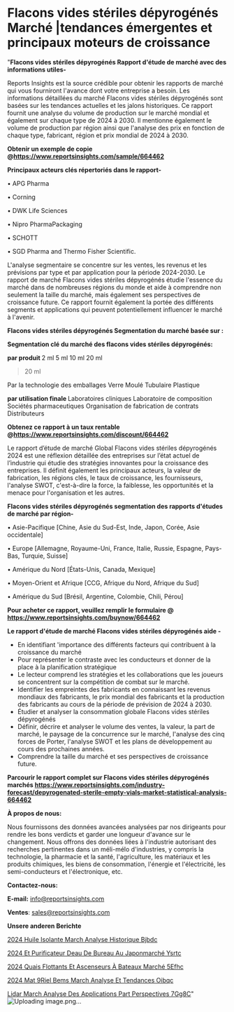 # Flacons vides stériles dépyrogénés Marché |tendances émergentes et principaux moteurs de croissance

"<strong>Flacons vides stériles dépyrogénés Rapport d'étude de marché avec des informations utiles-</strong>

Reports Insights est la source crédible pour obtenir les rapports de marché qui vous fourniront l'avance dont votre entreprise a besoin. Les informations détaillées du marché Flacons vides stériles dépyrogénés sont basées sur les tendances actuelles et les jalons historiques. Ce rapport fournit une analyse du volume de production sur le marché mondial et également sur chaque type de 2024 à 2030. Il mentionne également le volume de production par région ainsi que l'analyse des prix en fonction de chaque type, fabricant, région et prix mondial de 2024 à 2030.

<strong><b>Obtenir un exemple de copie @</b></strong><a href=https://www.reportsinsights.com/sample/664462><strong><b>https://www.reportsinsights.com/sample/664462</b></strong></a>

<b>Principaux acteurs clés répertoriés dans le rapport-</b>

<b> </b>• APG Pharma

• Corning

• DWK Life Sciences

• Nipro PharmaPackaging

• SCHOTT

• SGD Pharma and Thermo Fisher Scientific.

L'analyse segmentaire se concentre sur les ventes, les revenus et les prévisions par type et par application pour la période 2024-2030. Le rapport de marché Flacons vides stériles dépyrogénés étudie l'essence du marché dans de nombreuses régions du monde et aide à comprendre non seulement la taille du marché, mais également ses perspectives de croissance future. Ce rapport fournit également la portée des différents segments et applications qui peuvent potentiellement influencer le marché à l'avenir.

<strong>Flacons vides stériles dépyrogénés Segmentation du marché basée sur :</strong>

<strong> Segmentation clé du marché des flacons vides stériles dépyrogénés: </strong>

<strong> par produit </strong>
2 ml
5 ml
10 ml
20 ml
> 20 ml

Par la technologie des emballages
Verre
Moulé
Tubulaire
Plastique

<strong> par utilisation finale </strong>
Laboratoires cliniques
Laboratoire de composition
Sociétés pharmaceutiques
Organisation de fabrication de contrats
Distributeurs

<strong><b>Obtenez ce rapport à un taux rentable @</b></strong><a href=https://www.reportsinsights.com/discount/664462><strong><b>https://www.reportsinsights.com/discount/664462</b></strong></a>

Le rapport d’étude de marché Global Flacons vides stériles dépyrogénés 2024 est une réflexion détaillée des entreprises sur l’état actuel de l’industrie qui étudie des stratégies innovantes pour la croissance des entreprises. Il définit également les principaux acteurs, la valeur de fabrication, les régions clés, le taux de croissance, les fournisseurs, l'analyse SWOT, c'est-à-dire la force, la faiblesse, les opportunités et la menace pour l'organisation et les autres.

<strong>Flacons vides stériles dépyrogénés segmentation des rapports d'études de marché par région-</strong>

• Asie-Pacifique [Chine, Asie du Sud-Est, Inde, Japon, Corée, Asie occidentale]

• Europe [Allemagne, Royaume-Uni, France, Italie, Russie, Espagne, Pays-Bas, Turquie, Suisse]

• Amérique du Nord [États-Unis, Canada, Mexique]

• Moyen-Orient et Afrique [CCG, Afrique du Nord, Afrique du Sud]

• Amérique du Sud [Brésil, Argentine, Colombie, Chili, Pérou]

<strong>Pour acheter ce rapport, veuillez remplir le formulaire @   <a href=https://www.reportsinsights.com/buynow/664462>https://www.reportsinsights.com/buynow/664462</a></strong>

<strong>Le rapport d'étude de marché Flacons vides stériles dépyrogénés aide -</strong>
<ul>
  <li>En identifiant 'importance des différents facteurs qui contribuent à la croissance du marché</li>
  <li>Pour représenter le contraste avec les conducteurs et donner de la place à la planification stratégique</li>
  <li>Le lecteur comprend les stratégies et les collaborations que les joueurs se concentrent sur la compétition de combat sur le marché.</li>
  <li>Identifier les empreintes des fabricants en connaissant les revenus mondiaux des fabricants, le prix mondial des fabricants et la production des fabricants au cours de la période de prévision de 2024 à 2030.</li>
  <li>Étudier et analyser la consommation globale Flacons vides stériles dépyrogénés</li>
  <li>Définir, décrire et analyser le volume des ventes, la valeur, la part de marché, le paysage de la concurrence sur le marché, l'analyse des cinq forces de Porter, l'analyse SWOT et les plans de développement au cours des prochaines années.</li>
  <li>Comprendre la taille du marché et ses perspectives de croissance future.</li>
</ul>

<strong>Parcourir le rapport complet sur Flacons vides stériles dépyrogénés marchés <a href=https://www.reportsinsights.com/industry-forecast/depyrogenated-sterile-empty-vials-market-statistical-analysis-664462>https://www.reportsinsights.com/industry-forecast/depyrogenated-sterile-empty-vials-market-statistical-analysis-664462</a></strong>

<strong>À propos de nous:</strong>

Nous fournissons des données avancées analysées par nos dirigeants pour rendre les bons verdicts et garder une longueur d'avance sur le changement. Nous offrons des données liées à l'industrie autorisant des recherches pertinentes dans un méli-mélo d'industries, y compris la technologie, la pharmacie et la santé, l'agriculture, les matériaux et les produits chimiques, les biens de consommation, l'énergie et l'électricité, les semi-conducteurs et l'électronique, etc.

<strong>Contactez-nous:</strong>

<strong>E-mail:</strong> <a href=mailto:info@reportsinsights.com>info@reportsinsights.com</a>

<strong>Ventes</strong>: <a href=mailto:sales@reportsinsights.com>sales@reportsinsights.com</a>

<strong>Unsere anderen Berichte</strong>

<a href=https://www.linkedin.com/pulse/2024-huile-isolante-march%C3%A9-analyse-historique-bjbdc/>2024 Huile Isolante March Analyse Historique Bjbdc</a>

<a href=https://www.linkedin.com/pulse/2024-et-purificateur-deau-de-bureau-au-japonmarché-ysrtc/>2024 Et Purificateur Deau De Bureau Au Japonmarché Ysrtc</a>

<a href=https://www.linkedin.com/pulse/2024-quais-flottants-et-ascenseurs-à-bateaux-marché-5efhc/>2024 Quais Flottants Et Ascenseurs À Bateaux Marché 5Efhc</a>

<a href=https://www.linkedin.com/pulse/2024-mat%C3%A9riel-bems-march%C3%A9-analyse-et-tendances-oibqc/>2024 Mat 9Riel Bems March Analyse Et Tendances Oibqc</a>

<a href=https://www.linkedin.com/pulse/lidar-march%C3%A9-analyse-des-applications-part-perspectives-7gg8c/>Lidar March Analyse Des Applications Part Perspectives 7Gg8C</a>"
![Uploading image.png…]()
